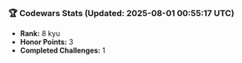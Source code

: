 ### 🏆 Codewars Stats (Updated: 2025-08-01 00:55:17 UTC)

- **Rank:** 8 kyu
- **Honor Points:** 3
- **Completed Challenges:** 1
